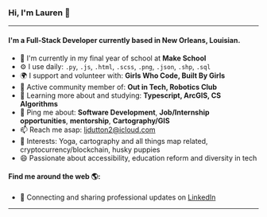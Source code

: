 ### Hi, I'm Lauren 👋

---

#### I'm a Full-Stack Developer currently based in New Orleans, Louisian.

- 🏢 I'm currently in my final year of school at **Make School**
- ⚙️ I use daily: `.py`, `.js`, `.html`, `.scss`, `.png`, `.json`, `.shp`, `.sql`
- 🌍 I support and volunteer with: **Girls Who Code, Built By Girls**
- 💅 Active community member of: **Out in Tech, Robotics Club**
- 🌱 Learning more about and studying: **Typescript, ArcGIS, CS Algorithms**
- 💬 Ping me about: **Software Development**, **Job/Internship opportunities**, **mentorship**, **Cartography/GIS**
- 📫 Reach me asap: ljdutton2@icloud.com
- 💜 Interests: Yoga, cartography and all things map related, cryptocurrency/blockchain, husky puppies
- 😄 Passionate about accessibility, education reform and diversity in tech

#### Find me around the web 🌎:

- 💼 Connecting and sharing professional updates on <a href="https://www.linkedin.com/in/laurendutton/">LinkedIn</a>

---

